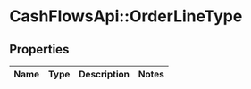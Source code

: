 # CashFlowsApi::OrderLineType

## Properties
Name | Type | Description | Notes
------------ | ------------- | ------------- | -------------

